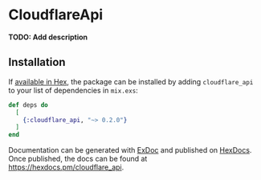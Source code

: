 # CloudflareApi

**TODO: Add description**

## Installation

If [available in Hex](https://hex.pm/docs/publish), the package can be installed
by adding `cloudflare_api` to your list of dependencies in `mix.exs`:

```elixir
def deps do
  [
    {:cloudflare_api, "~> 0.2.0"}
  ]
end
```

Documentation can be generated with [ExDoc](https://github.com/elixir-lang/ex_doc)
and published on [HexDocs](https://hexdocs.pm). Once published, the docs can
be found at <https://hexdocs.pm/cloudflare_api>.

